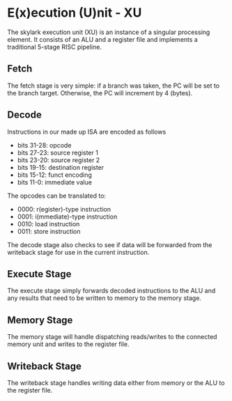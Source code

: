 # E(x)ecution (U)nit - XU

The skylark execution unit (XU) is an instance of a singular processing element. It consists of an 
ALU and a register file and implements a traditional 5-stage RISC pipeline.

## Fetch
The fetch stage is very simple: if a branch was taken, the PC will be set to the branch target.
Otherwise, the PC will increment by 4 (bytes).

## Decode
Instructions in our made up ISA are encoded as follows
- bits 31-28: opcode
- bits 27-23: source register 1
- bits 23-20: source register 2
- bits 19-15: destination register
- bits 15-12: funct encoding
- bits 11-0:  immediate value

The opcodes can be translated to:
- 0000: r(egister)-type instruction
- 0001: i(mmediate)-type instruction
- 0010: load instruction
- 0011: store instruction

The decode stage also checks to see if data will be forwarded from the writeback stage for use in the 
current instruction. 

## Execute Stage
The execute stage simply forwards decoded instructions to the ALU and any results that need to be written to memory 
to the memory stage.

## Memory Stage
The memory stage will handle dispatching reads/writes to the connected memory unit and writes to the register file.

## Writeback Stage
The writeback stage handles writing data either from memory or the ALU to the register file.


